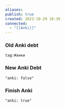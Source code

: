 ```yaml
---
aliases: 
publish: true
created: 2023-10-29 10:39
connected:
  - "[[Anki]]"
---
```


### Old Anki debt
```query
tag:#анки
```


### New Anki Debt
```query
"anki: false"
```


### Finish Anki
```query
"anki: true"
```